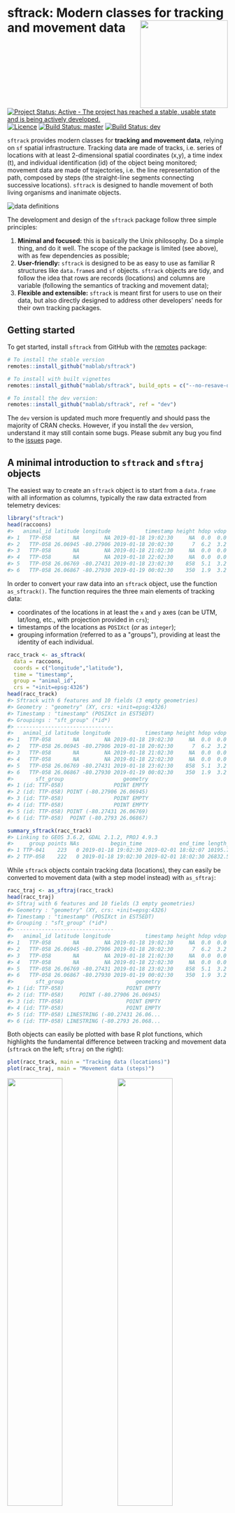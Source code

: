 
<!-- README.md is generated from README.Rmd. Please edit that file -->
sftrack: Modern classes for tracking and movement data <img src="man/figures/sftrack-logo-200-transp-bg.png" align="right" width="200px"/>
==========================================================================================================================================

<!-- badges: start -->
[![Project Status: Active - The project has reached a stable, usable state and is being actively developed.](https://www.repostatus.org/badges/latest/active.svg)](https://www.repostatus.org/#active) [![Licence](https://img.shields.io/badge/license-MIT-green)](https://opensource.org/licenses/MIT) <!-- [![CRAN Status](http://www.r-pkg.org/badges/version/sftrack)](https://CRAN.R-project.org/package=sftrack) --> <!-- ![](https://cranlogs.r-pkg.org/badges/sftrack) --> [![Build Status: master](https://travis-ci.org/mablab/sftrack.svg?branch=master)](https://travis-ci.org/mablab/sftrack) [![Build Status: dev](https://img.shields.io/travis/mablab/sftrack/dev.svg?label=dev+build)](https://travis-ci.org/mablab/sftrack) <!-- badges: end -->

`sftrack` provides modern classes for **tracking and movement data**, relying on `sf` spatial infrastructure. Tracking data are made of tracks, i.e. series of locations with at least 2-dimensional spatial coordinates (x,y), a time index (t), and individual identification (id) of the object being monitored; movement data are made of trajectories, i.e. the line representation of the path, composed by steps (the straight-line segments connecting successive locations). `sftrack` is designed to handle movement of both living organisms and inanimate objects.

![data definitions](Figures/definitions-512.png "data definitions")

The development and design of the `sftrack` package follow three simple principles:

1.  **Minimal and focused:** this is basically the Unix philosophy. Do a simple thing, and do it well. The scope of the package is limited (see above), with as few dependencies as possible;
2.  **User-friendly:** `sftrack` is designed to be as easy to use as familiar R structures like `data.frame`s and `sf` objects. `sftrack` objects are tidy, and follow the idea that rows are records (locations) and columns are variable (following the semantics of tracking and movement data);
3.  **Flexible and extensible:** `sftrack` is meant first for users to use on their data, but also directly designed to address other developers' needs for their own tracking packages.

Getting started
---------------

To get started, install `sftrack` from GitHub with the [remotes](https://cran.r-project.org/package=remotes) package:

``` r
# To install the stable version
remotes::install_github("mablab/sftrack")

# To install with built vignettes
remotes::install_github("mablab/sftrack", build_opts = c("--no-resave-data", "--no-manual"), build_vignettes = TRUE)

# To install the dev version:
remotes::install_github("mablab/sftrack", ref = "dev")
```

The `dev` version is updated much more frequently and should pass the majority of CRAN checks. However, if you install the `dev` version, understand it may still contain some bugs. Please submit any bug you find to the [issues](https://github.com/mablab/sftrack/issues) page.

A minimal introduction to `sftrack` and `sftraj` objects
--------------------------------------------------------

The easiest way to create an `sftrack` object is to start from a `data.frame` with all information as columns, typically the raw data extracted from telemetry devices:

``` r
library("sftrack")
head(raccoons)
#>   animal_id latitude longitude           timestamp height hdop vdop fix
#> 1   TTP-058       NA        NA 2019-01-18 19:02:30     NA  0.0  0.0  NO
#> 2   TTP-058 26.06945 -80.27906 2019-01-18 20:02:30      7  6.2  3.2  2D
#> 3   TTP-058       NA        NA 2019-01-18 21:02:30     NA  0.0  0.0  NO
#> 4   TTP-058       NA        NA 2019-01-18 22:02:30     NA  0.0  0.0  NO
#> 5   TTP-058 26.06769 -80.27431 2019-01-18 23:02:30    858  5.1  3.2  2D
#> 6   TTP-058 26.06867 -80.27930 2019-01-19 00:02:30    350  1.9  3.2  3D
```

In order to convert your raw data into an `sftrack` object, use the function `as_sftrack()`. The function requires the three main elements of tracking data:

-   coordinates of the locations in at least the `x` and `y` axes (can be UTM, lat/long, etc., with projection provided in `crs`);
-   timestamps of the locations as `POSIXct` (*or* as `integer`);
-   grouping information (referred to as a "groups"), providing at least the identity of each individual.

``` r
racc_track <- as_sftrack(
  data = raccoons,
  coords = c("longitude","latitude"),
  time = "timestamp",
  group = "animal_id",
  crs = "+init=epsg:4326")
head(racc_track)
#> Sftrack with 6 features and 10 fields (3 empty geometries) 
#> Geometry : "geometry" (XY, crs: +init=epsg:4326) 
#> Timestamp : "timestamp" (POSIXct in EST5EDT) 
#> Groupings : "sft_group" (*id*) 
#> -------------------------------
#>   animal_id latitude longitude           timestamp height hdop vdop fix
#> 1   TTP-058       NA        NA 2019-01-18 19:02:30     NA  0.0  0.0  NO
#> 2   TTP-058 26.06945 -80.27906 2019-01-18 20:02:30      7  6.2  3.2  2D
#> 3   TTP-058       NA        NA 2019-01-18 21:02:30     NA  0.0  0.0  NO
#> 4   TTP-058       NA        NA 2019-01-18 22:02:30     NA  0.0  0.0  NO
#> 5   TTP-058 26.06769 -80.27431 2019-01-18 23:02:30    858  5.1  3.2  2D
#> 6   TTP-058 26.06867 -80.27930 2019-01-19 00:02:30    350  1.9  3.2  3D
#>       sft_group                   geometry
#> 1 (id: TTP-058)                POINT EMPTY
#> 2 (id: TTP-058) POINT (-80.27906 26.06945)
#> 3 (id: TTP-058)                POINT EMPTY
#> 4 (id: TTP-058)                POINT EMPTY
#> 5 (id: TTP-058) POINT (-80.27431 26.06769)
#> 6 (id: TTP-058)  POINT (-80.2793 26.06867)
```

``` r
summary_sftrack(racc_track)
#> Linking to GEOS 3.6.2, GDAL 2.1.2, PROJ 4.9.3
#>     group points NAs          begin_time            end_time length_m
#> 1 TTP-041    223   0 2019-01-18 19:02:30 2019-02-01 18:02:07 10195.75
#> 2 TTP-058    222   0 2019-01-18 19:02:30 2019-02-01 18:02:30 26832.51
```

While `sftrack` objects contain tracking data (locations), they can easily be converted to movement data (with a step model instead) with `as_sftraj`:

``` r
racc_traj <- as_sftraj(racc_track)
head(racc_traj)
#> Sftraj with 6 features and 10 fields (3 empty geometries) 
#> Geometry : "geometry" (XY, crs: +init=epsg:4326) 
#> Timestamp : "timestamp" (POSIXct in EST5EDT) 
#> Grouping : "sft_group" (*id*) 
#> -------------------------------
#>   animal_id latitude longitude           timestamp height hdop vdop fix
#> 1   TTP-058       NA        NA 2019-01-18 19:02:30     NA  0.0  0.0  NO
#> 2   TTP-058 26.06945 -80.27906 2019-01-18 20:02:30      7  6.2  3.2  2D
#> 3   TTP-058       NA        NA 2019-01-18 21:02:30     NA  0.0  0.0  NO
#> 4   TTP-058       NA        NA 2019-01-18 22:02:30     NA  0.0  0.0  NO
#> 5   TTP-058 26.06769 -80.27431 2019-01-18 23:02:30    858  5.1  3.2  2D
#> 6   TTP-058 26.06867 -80.27930 2019-01-19 00:02:30    350  1.9  3.2  3D
#>       sft_group                       geometry
#> 1 (id: TTP-058)                    POINT EMPTY
#> 2 (id: TTP-058)     POINT (-80.27906 26.06945)
#> 3 (id: TTP-058)                    POINT EMPTY
#> 4 (id: TTP-058)                    POINT EMPTY
#> 5 (id: TTP-058) LINESTRING (-80.27431 26.06...
#> 6 (id: TTP-058) LINESTRING (-80.2793 26.068...
```

Both objects can easily be plotted with base R plot functions, which highlights the fundamental difference between tracking and movement data (`sftrack` on the left; `sftraj` on the right):

``` r
plot(racc_track, main = "Tracking data (locations)")
plot(racc_traj, main = "Movement data (steps)")
```

<img src="man/figures/README-plot-1.png" width="50%" /><img src="man/figures/README-plot-2.png" width="50%" />

Roadmap
-------

-   Data class converters from the main tracking packages, such as `move::Move` and `trackeR::trackeRdata`, integrated into `as_sftrack`;
-   More plotting options for tracks and trajectories (in base R and `ggplot2`);
-   Provide Gantt chart-like or chronogram-like graphs;
-   Dynamic exploration of trajectories.

How can you help?
-----------------

1.  **Submit any bug you find to the [issues](https://github.com/mablab/sftrack/issues) page;**
2.  Address open questions (see below);
3.  Contribute use cases (see below).

### Address open questions: *We need your feedback!*

While the foundations of the package are now pretty solid, we are still dealing with open questions about several aspects of the package, including the names of `sftrack` variables (e.g. coordinates, timestamps, id and error), the structure of the grouping factor, or the structure of the error term.

If you have strong opinions or simply want to help on the technical side, we invite you to comment on those [open issues here](https://github.com/mablab/sftrack/labels/question).

### Contribute use cases: *We need your feedback!*

We also need to precisely understand what is expected from such a package. The idea here is to collect all possible use cases for a trajectory object in R. We know they are multiple, and will contribute our own use cases — however, we want `sftrack` to be as useful as possible, and to act as a center piece for movement in R, so we need you to tell us how you would use it. **In other words, we want to understand what you expect from such a package, as a user or as a developer.** For this, we ask you to fill out special issues in the GitHub tracker of the package, following the ['Use case' template](https://github.com/mablab/sftrack/issues/new?assignees=&labels=&template=use-case.md&title=%5BUse+case%5D+Change+this+title).

Use cases do not need to be very complicated, but need to present a specific use in human terms, the technical requirements associated to it, and the input and output of the use case. Such use case could look like this:

> **\[Use case\] Amazing plot for trajectory**
>
> **Use case:**
>
> Plot a trajectory using my `special_trajplot` function, which shows \[something amazing\].
>
> **Requirements:**
>
> -   spatial coordinates (x,y) as geographic coordinates with projection information
>
> -   a time (t) as POSIXt object, ordered in time
>
> -   information that identifies individuals (e.g. animal) for each location
>
> -   data associated to each location directly accessible
>
> **Input:** a `sftrack` object
>
> **Output:** a plot with \[something amazing\] about the trajectory
>
> **Additional information:** See my `special_trajplot` function here \[with link\].

Another example could be like this:

> **\[Use case\] Fill in missing locations in a sequence**
>
> **Use case:** Fill in the missing locations of a trajectory that contains spatial or temporal gaps. (for instance coming from GPS with failed fixes); In other words add in the missing values of a trajectory, i.e. timestamps with no geographic coordinates.
>
> **Requirements:**
>
> -   a time (t) as POSIXt object, ordered in time
>
> -   information that identifies sequences of locations (optional, if several sequences), which could be different circuits of one individual, or different individuals, etc.
>
> -   `sftrack` should be capable of handling/storing missing values
>
> **Input:** a `sftrack` object
>
> **Output:** a `sftrack` object with additional timestamps for gaps (but otherwise identical in every way to the original `sftrack`)
>
> **Additional information:** See `adehabitatLT::setNA`, which does exactly that on `ltraj` objects.
